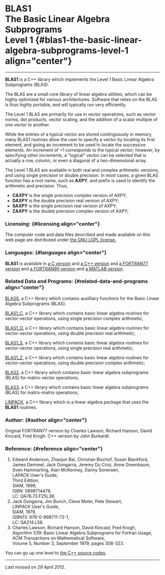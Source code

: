 BLAS1\
The Basic Linear Algebra Subprograms\
Level 1 {#blas1-the-basic-linear-algebra-subprograms-level-1 align="center"}
=====================================

------------------------------------------------------------------------

**BLAS1** is a C++ library which implements the Level 1 Basic Linear
Algebra Subprograms (BLAS).

The BLAS are a small core library of linear algebra utilities, which can
be highly optimized for various architectures. Software that relies on
the BLAS is thus highly portable, and will typically run very
efficiently.

The Level 1 BLAS are primarily for use in vector operations, such as
vector norms, dot products, vector scaling, and the addition of a scalar
multiple of one vector to another.

While the entries of a typical vector are stored continguously in
memory, many BLAS1 routines allow the user to specify a vector by
locating its first element, and giving an increment to be used to locate
the successive elements. An increment of +1 corresponds to the typical
vector; however, by specifying other increments, a "logical" vector can
be selected that is actually a row, column, or even a diagonal of a
two-dimensional array.

The Level 1 BLAS are available in both real and complex arithmetic
versions, and using single precision or double precision. In most cases,
a given BLAS function has a root name, such as **AXPY**, and prefix is
used to identify the arithmetic and precision. Thus,

-   **CAXPY** is the single precision complex version of AXPY;
-   **DAXPY** is the double precision real version of AXPY;
-   **SAXPY** is the single precision real version of AXPY;
-   **ZAXPY** is the double precision complex version of AXPY;

### Licensing: {#licensing align="center"}

The computer code and data files described and made available on this
web page are distributed under [the GNU LGPL
license.](../../txt/gnu_lgpl.txt)

### Languages: {#languages align="center"}

**BLAS1** is available in [a C version](../../c_src/blas1/blas1.md)
and [a C++ version](../../master/blas1/blas1.md) and [a FORTRAN77
version](../../f77_src/blas1/blas1.md) and [a FORTRAN90
version](../../f_src/blas1/blas1.md) and [a MATLAB
version](../../m_src/blas1/blas1.md).

### Related Data and Programs: {#related-data-and-programs align="center"}

[BLAS0](../../master/blas0/blas0.md), a C++ library which contains
auxilliary functions for the Basic Linear Algebra Subprograms (BLAS).

[BLAS1\_C](../../master/blas1_c/blas1_c.md), a C++ library which
contains basic linear algebra routines for vector-vector operations,
using single precision complex arithmetic;

[BLAS1\_D](../../master/blas1_d/blas1_d.md), a C++ library which
contains basic linear algebra routines for vector-vector operations,
using double precision real arithmetic;

[BLAS1\_S](../../master/blas1_s/blas1_s.md), a C++ library which
contains basic linear algebra routines for vector-vector operations,
using single precision real arithmetic;

[BLAS1\_Z](../../master/blas1_z/blas1_z.md), a C++ library which
contains basic linear algebra routines for vector-vector operations,
using double precision complex arithmetic;

[BLAS2](../../master/blas2/blas2.md), a C++ library which contains
basic linear algebra subprograms (BLAS) for matrix-vector operations;

[BLAS3](../../master/blas3/blas3.md), a C++ library which contains
basic linear algebra subprograms (BLAS) for matrix-matrix operations;

[LINPACK](../../master/linpack/linpack.md), a C++ library which is a
linear algebra package that uses the **BLAS1** routines.

### Author: {#author align="center"}

Original FORTRAN77 version by Charles Lawson, Richard Hanson, David
Kincaid, Fred Krogh. C++ version by John Burkardt.

### Reference: {#reference align="center"}

1.  Edward Anderson, Zhaojun Bai, Christian Bischof, Susan Blackford,
    James Demmel, Jack Dongarra, Jeremy Du Croz, Anne Greenbaum, Sven
    Hammarling, Alan McKenney, Danny Sorensen,\
    LAPACK User's Guide,\
    Third Edition,\
    SIAM, 1999,\
    ISBN: 0898714478,\
    LC: QA76.73.F25L36.
2.  Jack Dongarra, Jim Bunch, Cleve Moler, Pete Stewart,\
    LINPACK User's Guide,\
    SIAM, 1979,\
    ISBN13: 978-0-898711-72-1,\
    LC: QA214.L56.
3.  Charles Lawson, Richard Hanson, David Kincaid, Fred Krogh,\
    Algorithm 539: Basic Linear Algebra Subprograms for Fortran Usage,\
    ACM Transactions on Mathematical Software,\
    Volume 5, Number 3, September 1979, pages 308-323.

You can go up one level to [the C++ source codes](../cpp_src.md).

------------------------------------------------------------------------

*Last revised on 29 April 2012.*
